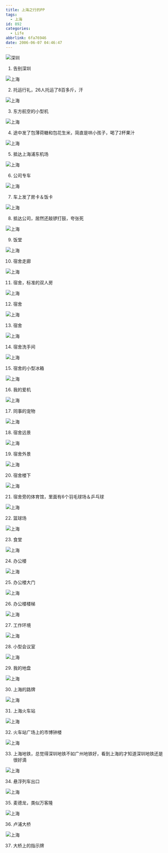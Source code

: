 ```yaml
---
title: 上海之行的PP
tags:
  - 上海
id: 892
categories:
  - Life
abbrlink: 6fa76946
date: 2006-06-07 04:46:47
---
```


![深圳](/images/2006/06/07_042413_12732.jpg)

1. 告别深圳
<!--more-->
![上海](/images/2006/06/042422.jpg)

2. 托运行礼，26人托运了8百多斤，汗

![上海](/images/2006/06/042429.jpg)

3. 东方航空的小型机

![上海](/images/2006/06/042435.jpg)

4. 途中发了包薄荷糖和包花生米，简直是哄小孩子，喝了2杯果汁

![上海](/images/2006/06/042445.jpg)

5. 抵达上海浦东机场

![上海](/images/2006/06/042450.jpg)

6. 公司专车

![上海](/images/2006/06/042455.jpg)

7. 车上发了房卡＆饭卡

![上海](/images/2006/06/042504.jpg)

8. 抵达公司，居然还敲锣打鼓，夸张死

![上海](/images/2006/06/042511.jpg)

9. 饭堂

![上海](/images/2006/06/042516.jpg)

10. 宿舍走廊

![上海](/images/2006/06/042522.jpg)

11. 宿舍，标准的双人房

![上海](/images/2006/06/042527.jpg)

12. 宿舍

![上海](/images/2006/06/042533.jpg)

13. 宿舍

![上海](/images/2006/06/042538.jpg)

14. 宿舍洗手间

![上海](/images/2006/06/042543.jpg)

15. 宿舍的小型冰箱

![上海](/images/2006/06/042550.jpg)

16. 我的爱机

![上海](/images/2006/06/042557.jpg)

17. 同事的宠物

![上海](/images/2006/06/042604.jpg)

18. 宿舍远景

![上海](/images/2006/06/042610.jpg)

19. 宿舍外景

![上海](/images/2006/06/042615.jpg)

20. 宿舍楼下

![上海](/images/2006/06/042624.jpg)

21. 宿舍旁的体育馆，里面有6个羽毛球场＆乒乓球

![上海](/images/2006/06/042632.jpg)

22. 篮球场

![上海](/images/2006/06/042637.jpg)

23. 食堂

![上海](/images/2006/06/042643.jpg)

24. 办公楼

![上海](/images/2006/06/042648.jpg)

25. 办公楼大门

![上海](/images/2006/06/042654.jpg)

26. 办公楼楼梯

![上海](/images/2006/06/042700.jpg)

27. 工作环境

![上海](/images/2006/06/042705.jpg)

28. 小型会议室

![上海](/images/2006/06/042711.jpg)

29. 我的地盘

![上海](/images/2006/06/042719.jpg)

30. 上海的路牌

![上海](/images/2006/06/042726.jpg)

31. 上海火车站

![上海](/images/2006/06/042732.jpg)

32. 火车站广场上的市博钟楼

![上海](/images/2006/06/042738.jpg)

33. 上海地铁，总觉得深圳地铁不如广州地铁好，看到上海的才知道深圳地铁还是很好滴

![上海](/images/2006/06/042744.jpg)

34. 悬浮列车出口

![上海](/images/2006/06/042750.jpg)

35. 麦德龙，类似万客隆

![上海](/images/2006/06/042756.jpg)

36. 卢浦大桥

![上海](/images/2006/06/042801.jpg)

37. 大桥上的指示牌